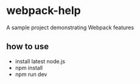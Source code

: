 # webpack-help
A sample project demonstrating Webpack features
## how to use
- install latest node.js 
- npm install
- npm run dev
